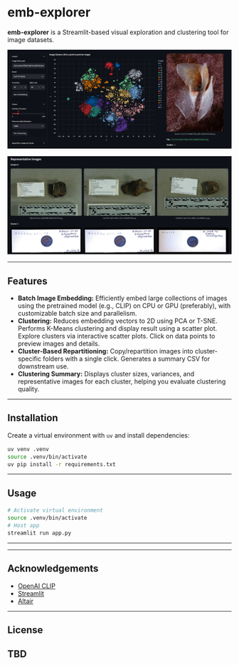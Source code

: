 # emb-explorer

**emb-explorer** is a Streamlit-based visual exploration and clustering tool for image datasets.

![Embedding Clusters](docs/images/app_screenshot_1.png)

![Cluster Summary](docs/images/app_screenshot_2.png)

---

## Features

* **Batch Image Embedding:**
  Efficiently embed large collections of images using the pretrained model (e.g., CLIP) on CPU or GPU (preferably), with customizable batch size and parallelism.
* **Clustering:**
  Reduces embedding vectors to 2D using PCA or T-SNE. Performs K-Means clustering and display result using a scatter plot. Explore clusters via interactive scatter plots. Click on data points to preview images and details.
* **Cluster-Based Repartitioning:**
  Copy/repartition images into cluster-specific folders with a single click. Generates a summary CSV for downstream use.
* **Clustering Summary:**
  Displays cluster sizes, variances, and representative images for each cluster, helping you evaluate clustering quality.
---

## Installation

Create a virtual environment with `uv` and install dependencies: 
```bash
uv venv .venv
source .venv/bin/activate
uv pip install -r requirements.txt
```
---

## Usage

```bash
# Activate virtual environment
source .venv/bin/activate 
# Host app
streamlit run app.py
```

---

---

## Acknowledgements

* [OpenAI CLIP](https://github.com/openai/CLIP)
* [Streamlit](https://streamlit.io/)
* [Altair](https://altair-viz.github.io/)

---

## License

TBD
---